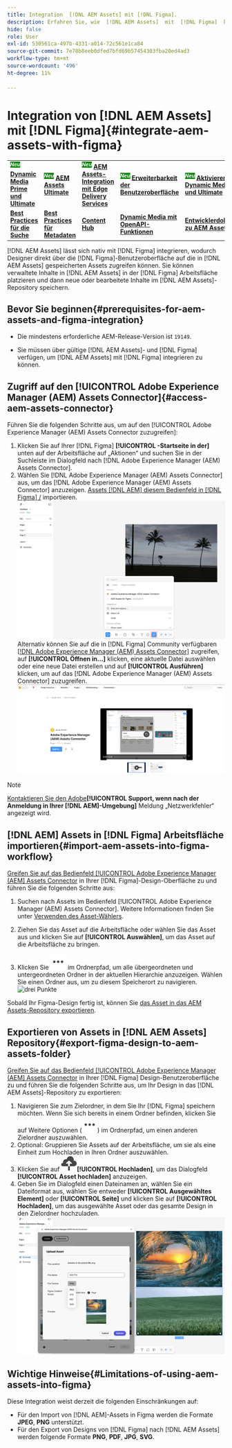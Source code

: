 ```yaml
---
title: Integration  [!DNL AEM Assets] mit [!DNL Figma].
description: Erfahren Sie, wie  [!DNL AEM Assets]  mit  [!DNL Figma]  können, um auf die Assets Ihres Unternehmens in Ihrem Design [!DNL Figma] Workflow zuzugreifen und sie zu verwenden.
hide: false
role: User
exl-id: 530561ca-497b-4331-a014-72c561e1ca84
source-git-commit: 7e78b8eeb0dfed7bfd69b57454303fba20ed4ad3
workflow-type: tm+mt
source-wordcount: '496'
ht-degree: 11%

---
```


# Integration von [!DNL AEM Assets] mit [!DNL Figma]{#integrate-aem-assets-with-figma}

<table>
    <tr>
        <td>
            <sup style= "background-color:#008000; color:#FFFFFF; font-weight:bold"><i>Neu</i></sup> <a href="/help/assets/dynamic-media/dm-prime-ultimate.md"><b>Dynamic Media Prime und Ultimate</b></a>
        </td>
        <td>
            <sup style= "background-color:#008000; color:#FFFFFF; font-weight:bold"><i>Neu</i></sup> <a href="/help/assets/assets-ultimate-overview.md"><b>AEM Assets Ultimate</b></a>
        </td>
        <td>
            <sup style= "background-color:#008000; color:#FFFFFF; font-weight:bold"><i>Neu</i></sup> <a href="/help/assets/integrate-aem-assets-edge-delivery-services.md"><b>AEM Assets-Integration mit Edge Delivery Services</b></a>
        </td>
        <td>
            <sup style= "background-color:#008000; color:#FFFFFF; font-weight:bold"><i>Neu</i></sup> <a href="/help/assets/aem-assets-view-ui-extensibility.md"><b>Erweiterbarkeit der Benutzeroberfläche</b></a>
        </td>
          <td>
            <sup style= "background-color:#008000; color:#FFFFFF; font-weight:bold"><i>Neu</i></sup> <a href="/help/assets/dynamic-media/enable-dynamic-media-prime-and-ultimate.md"><b>Aktivieren von Dynamic Media Prime und Ultimate</b></a>
        </td>
    </tr>
    <tr>
        <td>
            <a href="/help/assets/search-best-practices.md"><b>Best Practices für die Suche</b></a>
        </td>
        <td>
            <a href="/help/assets/metadata-best-practices.md"><b>Best Practices für Metadaten</b></a>
        </td>
        <td>
            <a href="/help/assets/product-overview.md"><b>Content Hub</b></a>
        </td>
        <td>
            <a href="/help/assets/dynamic-media-open-apis-overview.md"><b>Dynamic Media mit OpenAPI-Funktionen</b></a>
        </td>
        <td>
            <a href="https://developer.adobe.com/experience-cloud/experience-manager-apis/"><b>Entwicklerdokumentation zu AEM Assets</b></a>
        </td>
    </tr>
</table>

[!DNL AEM Assets] lässt sich nativ mit [!DNL Figma] integrieren, wodurch Designer direkt über die [!DNL Figma]-Benutzeroberfläche auf die in [!DNL AEM Assets] gespeicherten Assets zugreifen können. Sie können verwaltete Inhalte in [!DNL AEM Assets] in der [!DNL Figma] Arbeitsfläche platzieren und dann neue oder bearbeitete Inhalte im [!DNL AEM Assets]-Repository speichern.

## Bevor Sie beginnen{#prerequisites-for-aem-assets-and-figma-integration}

* Die mindestens erforderliche AEM-Release-Version ist `19149`.

* Sie müssen über gültige [!DNL AEM Assets]- und [!DNL Figma] verfügen, um [!DNL AEM Assets] mit [!DNL Figma] integrieren zu können.

## Zugriff auf den [!UICONTROL Adobe Experience Manager (AEM) Assets Connector]{#access-aem-assets-connector}

Führen Sie die folgenden Schritte aus, um auf den [!UICONTROL Adobe Experience Manager (AEM) Assets Connector zuzugreifen]:

1. Klicken Sie auf Ihrer [!DNL Figma] **[!UICONTROL -Startseite in der]** unten auf der Arbeitsfläche auf „Aktionen“ und suchen Sie in der Suchleiste im Dialogfeld nach [!DNL Adobe Experience Manager (AEM) Assets Connector].
1. Wählen Sie [!DNL Adobe Experience Manager (AEM) Assets Connector] aus, um das [!DNL Adobe Experience Manager (AEM) Assets Connector] anzuzeigen. [Assets  [!DNL AEM]  diesem Bedienfeld in  [!DNL Figma] /](#import-aem-assets-into-figma-workflow) importieren.
   ![Aktionen](/help/assets/assets/actions-on-figma.png)
Alternativ können Sie auf die in [!DNL Figma] Community verfügbaren [[!DNL Adobe Experience Manager (AEM) Assets Connector]](https://www.figma.com/community/plugin/1512561378275712210/adobe-experience-manager-aem-assets-connector) zugreifen, auf **[!UICONTROL Öffnen in…]** klicken, eine aktuelle Datei auswählen oder eine neue Datei erstellen und auf **[!UICONTROL Ausführen]** klicken, um auf das [!DNL Adobe Experience Manager (AEM) Assets Connector] zuzugreifen.
   ![plugin-page-on-figma-community](/help/assets/assets/plugin-page-on-figma-community.png)

>[!NOTE]
>
> [Kontaktieren Sie den Adobe](https://helpx.adobe.com/de/contact.html)**[!UICONTROL Support, wenn nach der Anmeldung in Ihrer [!DNL AEM]-Umgebung]** Meldung „Netzwerkfehler“ angezeigt wird.

## [!DNL AEM] Assets in [!DNL Figma] Arbeitsfläche importieren{#import-aem-assets-into-figma-workflow}

[Greifen Sie auf das Bedienfeld [!UICONTROL Adobe Experience Manager (AEM] Assets Connector](#access-aem-assets-connector) in Ihrer [!DNL Figma]-Design-Oberfläche zu und führen Sie die folgenden Schritte aus:

1. Suchen nach Assets im Bedienfeld [!UICONTROL Adobe Experience Manager (AEM) Assets Connector]. Weitere Informationen finden Sie unter [Verwenden des Asset-Wählers](https://experienceleague.adobe.com/en/docs/experience-manager-cloud-service/content/assets/manage/asset-selector/overview-asset-selector#using-asset-selector).

1. Ziehen Sie das Asset auf die Arbeitsfläche oder wählen Sie das Asset aus und klicken Sie auf **[!UICONTROL Auswählen]**, um das Asset auf die Arbeitsfläche zu bringen.

1. Klicken Sie ![drei Punkte](/help/assets/assets/three-dots.svg) im Ordnerpfad, um alle übergeordneten und untergeordneten Ordner in der aktuellen Hierarchie anzuzeigen. Wählen Sie einen Ordner aus, um zu diesem Speicherort zu navigieren.
   ![drei Punkte](/help/assets/assets/assets-folder-structure.png)

Sobald Ihr Figma-Design fertig ist, können Sie [das Asset in das AEM Assets-Repository exportieren](#export-figma-design-to-aem-assets-folder).

## Exportieren von Assets in [!DNL AEM Assets] Repository{#export-figma-design-to-aem-assets-folder}

[Greifen Sie auf das Bedienfeld [!UICONTROL Adobe Experience Manager (AEM] Assets Connector](#access-aem-assets-connector) in Ihrer [!DNL Figma] Design-Benutzeroberfläche zu und führen Sie die folgenden Schritte aus, um Ihr Design in das [!DNL AEM Assets]-Repository zu exportieren:

1. Navigieren Sie zum Zielordner, in dem Sie Ihr [!DNL Figma] speichern möchten. Wenn Sie sich bereits in einem Ordner befinden, klicken Sie auf Weitere Optionen (![drei Punkte](/help/assets/assets/three-dots.svg)) im Ordnerpfad, um einen anderen Zielordner auszuwählen.
1. Optional: Gruppieren Sie Assets auf der Arbeitsfläche, um sie als eine Einheit zum Hochladen in Ihren Ordner auszuwählen.
1. Klicken Sie auf ![Datei-](/help/assets/assets/upload-icon.svg)**[!UICONTROL Hochladen]**, um das Dialogfeld **[!UICONTROL Asset hochladen]** anzuzeigen.
1. Geben Sie im Dialogfeld einen Dateinamen an, wählen Sie ein Dateiformat aus, wählen Sie entweder **[!UICONTROL Ausgewähltes Element]** oder **[!UICONTROL Seite]** und klicken Sie auf **[!UICONTROL Hochladen]**, um das ausgewählte Asset oder das gesamte Design in den Zielordner hochzuladen.
   ![Figma-Design hochladen](/help/assets/assets/upload-figma-design.png)

## Wichtige Hinweise{#Limitations-of-using-aem-assets-into-figma}

Diese Integration weist derzeit die folgenden Einschränkungen auf:

* Für den Import von [!DNL AEM]-Assets in Figma werden die Formate **JPEG**, **PNG** unterstützt.
* Für den Export von Designs von [!DNL Figma] nach [!DNL AEM Assets] werden folgende Formate **PNG**, **PDF**, **JPG**, **SVG**.

